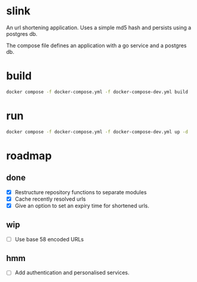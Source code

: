 # slink

An url shortening application. Uses a simple md5 hash and persists using a postgres db.

The compose file defines an application with a go service and a postgres db.

# build

```bash
docker compose -f docker-compose.yml -f docker-compose-dev.yml build
```

# run

```bash
docker compose -f docker-compose.yml -f docker-compose-dev.yml up -d
```

# roadmap

## done

- [x] Restructure repository functions to separate modules
- [x] Cache recently resolved urls
- [x] Give an option to set an expiry time for shortened urls.

## wip

- [ ] Use base 58 encoded URLs

## hmm

- [ ] Add authentication and personalised services.

